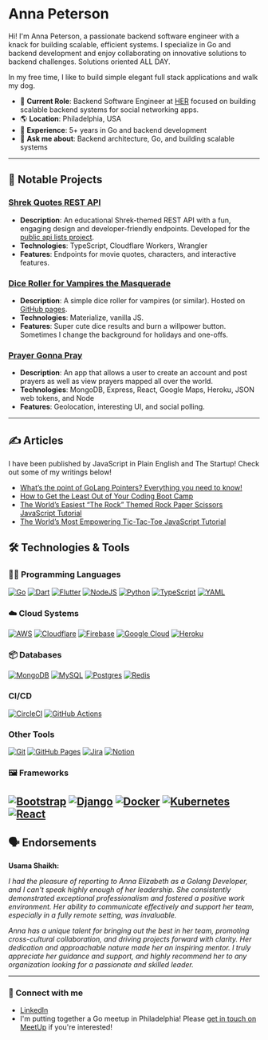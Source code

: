 # Anna Peterson
Hi! I'm Anna Peterson, a passionate backend software engineer with a knack for building scalable, efficient systems. I specialize in Go and backend development and enjoy collaborating on innovative solutions to backend challenges. Solutions oriented ALL DAY. 

In my free time, I like to build simple elegant full stack applications and walk my dog. 

- 🔭 **Current Role**: Backend Software Engineer at [HER](https://weareher.com/) focused on building scalable backend systems for social networking apps.
- 🌎 **Location**: Philadelphia, USA
- 💼 **Experience**: 5+ years in Go and backend development
- 💬 **Ask me about**: Backend architecture, Go, and building scalable systems

---

## 🌟 Notable Projects
### [Shrek Quotes REST API](https://github.com/annaelizabeth2019/shREST)
- **Description**: An educational Shrek-themed REST API with a fun, engaging design and developer-friendly endpoints. Developed for the [public api lists project](https://github.com/public-api-lists/public-api-lists).
- **Technologies**: TypeScript, Cloudflare Workers, Wrangler
- **Features**: Endpoints for movie quotes, characters, and interactive features.

### [Dice Roller for Vampires the Masquerade](https://github.com/annaelizabeth2019/dice-roller/tree/master)
- **Description**: A simple dice roller for vampires (or similar). Hosted on [GitHub pages](https://annaelizabeth2019.github.io/dice-roller/). 
- **Technologies**: Materialize, vanilla JS. 
- **Features**: Super cute dice results and burn a willpower button. Sometimes I change the background for holidays and one-offs. 

### [Prayer Gonna Pray](https://github.com/annaelizabeth2019/prayersgonnapray)
- **Description**: An app that allows a user to create an account and post prayers as well as view prayers mapped all over the world. 
- **Technologies**: MongoDB, Express, React, Google Maps, Heroku, JSON web tokens, and Node 
- **Features**: Geolocation, interesting UI, and social polling. 

---


## &#x270d; Articles
I have been published by JavaScript in Plain English and The Startup! Check out some of my writings below! 

<!-- MEDIUM-ARTICLES-LIST:START -->
- [What’s the point of GoLang Pointers? Everything you need to know!](https://medium.com/@annapeterson89/whats-the-point-of-golang-pointers-everything-you-need-to-know-ac5e40581d4d)
- [How to Get the Least Out of Your Coding Boot Camp](https://medium.com/swlh/9-ways-to-get-the-least-out-of-your-coding-boot-camp-3769967af13)
- [The World’s Easiest “The Rock” Themed Rock Paper Scissors JavaScript Tutorial](https://javascript.plainenglish.io/the-worlds-easiest-the-rock-themed-rock-paper-scissors-javascript-tutorial-ee99b7f83e69) 
- [The World’s Most Empowering Tic-Tac-Toe JavaScript Tutorial](https://javascript.plainenglish.io/the-worlds-most-empowering-tic-tac-toe-javascript-tutorial-a889e4c20883)
<!-- MEDIUM-ARTICLES-LIST:END -->

## 🛠 Technologies & Tools

### 🧑‍💻 Programming Languages
[![Go](https://img.shields.io/badge/Go-%2300ADD8.svg?&logo=go&logoColor=white)](#)
[![Dart](https://img.shields.io/badge/Dart-%230175C2.svg?logo=dart&logoColor=white)](#)
[![Flutter](https://img.shields.io/badge/Flutter-02569B?logo=flutter&logoColor=fff)](#)
[![NodeJS](https://img.shields.io/badge/Node.js-6DA55F?logo=node.js&logoColor=white)](#)
[![Python](https://img.shields.io/badge/Python-3776AB?logo=python&logoColor=fff)](#)
[![TypeScript](https://img.shields.io/badge/TypeScript-3178C6?logo=typescript&logoColor=fff)](#)
[![YAML](https://img.shields.io/badge/YAML-CB171E?logo=yaml&logoColor=fff)](#)

### ☁️  Cloud Systems
[![AWS](https://img.shields.io/badge/AWS-%23FF9900.svg?logo=amazon-web-services&logoColor=white)](#)
[![Cloudflare](https://img.shields.io/badge/Cloudflare-F38020?logo=Cloudflare&logoColor=white)](#)
[![Firebase](https://img.shields.io/badge/Firebase-039BE5?logo=Firebase&logoColor=white)](#)
[![Google Cloud](https://img.shields.io/badge/Google%20Cloud-%234285F4.svg?logo=google-cloud&logoColor=white)](#)
[![Heroku](https://img.shields.io/badge/Heroku-430098?logo=heroku&logoColor=fffe)](#)

### 📦 Databases
[![MongoDB](https://img.shields.io/badge/MongoDB-%234ea94b.svg?logo=mongodb&logoColor=white)](#)
[![MySQL](https://img.shields.io/badge/MySQL-4479A1?logo=mysql&logoColor=fff)](#)
[![Postgres](https://img.shields.io/badge/Postgres-%23316192.svg?logo=postgresql&logoColor=white)](#)
[![Redis](https://img.shields.io/badge/Redis-%23DD0031.svg?logo=redis&logoColor=white)](#)

### CI/CD
[![CircleCI](https://img.shields.io/badge/CircleCI-343434?logo=circleci&logoColor=fff)](#)
[![GitHub Actions](https://img.shields.io/badge/GitHub_Actions-2088FF?logo=github-actions&logoColor=white)](#)

### Other Tools
[![Git](https://img.shields.io/badge/Git-F05032?logo=git&logoColor=fff)](#)
[![GitHub Pages](https://img.shields.io/badge/GitHub%20Pages-121013?logo=github&logoColor=white)](#)
[![Jira](https://img.shields.io/badge/Jira-0052CC?logo=jira&logoColor=fff)](#)
[![Notion](https://img.shields.io/badge/Notion-000?logo=notion&logoColor=fff)](#)

### 🖼️ Frameworks
[![Bootstrap](https://img.shields.io/badge/Bootstrap-7952B3?logo=bootstrap&logoColor=fff)](#)
[![Django](https://img.shields.io/badge/Django-%23092E20.svg?logo=django&logoColor=white)](#)
[![Docker](https://img.shields.io/badge/Docker-2496ED?logo=docker&logoColor=fff)](#)
[![Kubernetes](https://img.shields.io/badge/Kubernetes-326CE5?logo=kubernetes&logoColor=fff)](#)
[![React](https://img.shields.io/badge/React-%2320232a.svg?logo=react&logoColor=%2361DAFB)](#)
---

## 🗣️ Endorsements
**Usama Shaikh:**

*I had the pleasure of reporting to Anna Elizabeth as a Golang Developer, and I can't speak highly enough of her leadership. She consistently demonstrated exceptional professionalism and fostered a positive work environment. Her ability to communicate effectively and support her team, especially in a fully remote setting, was invaluable.*

*Anna has a unique talent for bringing out the best in her team, promoting cross-cultural collaboration, and driving projects forward with clarity. Her dedication and approachable nature made her an inspiring mentor. I truly appreciate her guidance and support, and highly recommend her to any organization looking for a passionate and skilled leader.*

---

### 🤝 Connect with me 
- [LinkedIn](https://www.linkedin.com/in/anna-elizabeth-peterson/)
- I'm putting together a Go meetup in Philadelphia! Please [get in touch on MeetUp](https://www.meetup.com/members/53948282/) if you're interested! 

